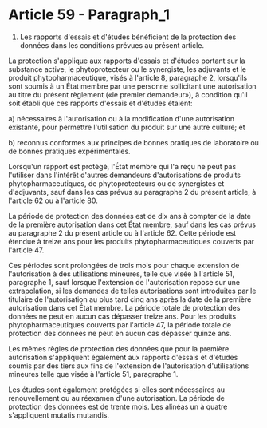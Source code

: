 # Article 59 - Paragraph_1

1. Les rapports d'essais et d'études bénéficient de la protection des données dans les conditions prévues au présent article.

La protection s'applique aux rapports d'essais et d'études portant sur la substance active, le phytoprotecteur ou le synergiste, les adjuvants et le produit phytopharmaceutique, visés à l'article 8, paragraphe 2, lorsqu'ils sont soumis à un État membre par une personne sollicitant une autorisation au titre du présent règlement («le premier demandeur»), à condition qu'il soit établi que ces rapports d'essais et d'études étaient:

a) nécessaires à l'autorisation ou à la modification d'une autorisation existante, pour permettre l'utilisation du produit sur une autre culture; et

b) reconnus conformes aux principes de bonnes pratiques de laboratoire ou de bonnes pratiques expérimentales.

Lorsqu'un rapport est protégé, l'État membre qui l'a reçu ne peut pas l'utiliser dans l'intérêt d'autres demandeurs d'autorisations de produits phytopharmaceutiques, de phytoprotecteurs ou de synergistes et d'adjuvants, sauf dans les cas prévus au paragraphe 2 du présent article, à l'article 62 ou à l'article 80.

La période de protection des données est de dix ans à compter de la date de la première autorisation dans cet État membre, sauf dans les cas prévus au paragraphe 2 du présent article ou à l'article 62. Cette période est étendue à treize ans pour les produits phytopharmaceutiques couverts par l'article 47.

Ces périodes sont prolongées de trois mois pour chaque extension de l'autorisation à des utilisations mineures, telle que visée à l'article 51, paragraphe 1, sauf lorsque l'extension de l'autorisation repose sur une extrapolation, si les demandes de telles autorisations sont introduites par le titulaire de l'autorisation au plus tard cinq ans après la date de la première autorisation dans cet État membre. La période totale de protection des données ne peut en aucun cas dépasser treize ans. Pour les produits phytopharmaceutiques couverts par l'article 47, la période totale de protection des données ne peut en aucun cas dépasser quinze ans.

Les mêmes règles de protection des données que pour la première autorisation s'appliquent également aux rapports d'essais et d'études soumis par des tiers aux fins de l'extension de l'autorisation d'utilisations mineures telle que visée à l'article 51, paragraphe 1.

Les études sont également protégées si elles sont nécessaires au renouvellement ou au réexamen d'une autorisation. La période de protection des données est de trente mois. Les alinéas un à quatre s'appliquent mutatis mutandis.